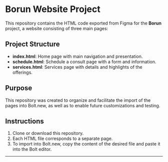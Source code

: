 # Borun Website Project

This repository contains the HTML code exported from Figma for the **Borun** project, a website consisting of three main pages:

## Project Structure
- **index.html**: Home page with main navigation and presentation.
- **schedule.html**: Schedule a consult page with a form and information.
- **services.html**: Services page with details and highlights of the offerings.

## Purpose
This repository was created to organize and facilitate the import of the pages into Bolt.new, as well as to enable future customizations and testing.

## Instructions
1. Clone or download this repository.
2. Each HTML file corresponds to a separate page.
3. To import into Bolt.new, copy the content of the desired file and paste it into the Bolt editor.

---
